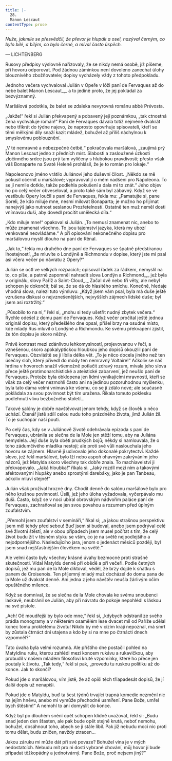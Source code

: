 ```yaml
---
title: |-
  28.
  Manon Lescaut
contentType: prose
---
```


_Nuže, jakmile se přesvědčil, že převor je hlupák a osel, nazýval černým, co bylo bílé, a bílým, co bylo černé, a míval často úspěch._

— LICHTENBERG

Rusovy předpisy výslovně nařizovaly, že se nikdy nemá osobě, jíž píšeme, při hovoru odporovat. Pod žádnou záminkou není dovoleno zanechat úlohy blouznivého zbožňovatele; dopisy vycházely vždy z tohoto předpokladu.

Jednoho večera vychvaloval Julián v Opeře v lóži paní de Fervaques až do nebe balet Manon Lescaut_,_ a to jedině proto, že jej pokládal za bezvýznamný.

Maršálová podotkla, že balet se zdaleka nevyrovná románu abbé Prévosta.

„Jakže!“ řekl si Julián překvapený a pobavený její poznámkou, „tak ctnostná žena vychvaluje román!“ Paní de Fervaques dávala totiž nejméně dvakrát nebo třikrát do týdne najevo, že naprosto opovrhuje spisovateli, kteří se těmi mělkými díly snaží kazit mládež, bohužel až příliš náchylnou k smyslovému poblouznění.

„V té nemravné a nebezpečné četbě,“ pokračovala maršálová, „zaujímá prý Manon Lescaut jedno z předních míst. Slabosti a zasloužené úzkosti zločinného srdce jsou prý tam vylíčeny s hlubokou pravdivostí; přesto však váš Bonaparte na Svaté Heleně prohlásil, že je to román pro lokaje.“

Napoleonovo jméno vrátilo Juliánovi jeho duševní čilost. „Někdo se mě pokusil očernit u maršálové; vypravoval jí o mém nadšení pro Napoleona. To se jí nemile dotklo, takže podlehla pokušení a dala mi to znát.“ Jeho objev ho po celý večer obveseloval, a proto také sám byl zábavný. Když se ve vestibulu Opery loučil s paní de Fervaques, řekla mu: „Pamatujte si, pane Soreli, že kdo miluje mne, nesmí milovat Bonaparta; je možno ho přijímat nanejvýš jako nutnost seslanou Prozřetelností. Ostatně ten muž neměl dosti vnímavou duši, aby dovedl procítit umělecká díla.“

„Kdo miluje mne!“ opakoval si Julián. „To nemusí znamenat nic, anebo to může znamenat všechno. To jsou tajemství jazyka, která my ubozí venkované neovládáme.“ A při opisování nekonečného dopisu pro maršálovou myslil dlouho na paní de Rênal.

„Jak to,“ řekla mu druhého dne paní de Fervaques se špatně předstíranou lhostejností, „že mluvíte o Londýně a Richmondu v dopise, který jste mi psal asi včera večer po návratu z Opery?“

Julián se octl ve velkých rozpacích; opisoval řádek za řádkem, nemyslil na to, co píše, a patrně zapomněl nahradit slova Londýn a Richmond_,_ jež byla v originálu, slovy Paříž a Saint-Cloud_._ Začal dvě nebo tři věty, ale nebyl schopen je dokončit; bál se, že se dá do hlasitého smíchu. Konečně, hledaje vhodná slova, nalezl tuto výmluvu: „Když jsem vám psal, byla má duše ještě vzrušena diskusí o nejvznešenějších, nejvyšších zájmech lidské duše; byl jsem asi roztržitý.“

„Působilo to na ni,“ řekl si, „mohu si tedy ušetřit nudný zbytek večera.“ Rychle odešel z domu paní de Fervaques. Když večer pročítal ještě jednou originál dopisu, který předešlého dne opsal, přišel brzy na osudné místo, kde mladý Rus mluvil o Londýně a Richmondu. Ke svému překvapení zjistil, že tón dopisu je skoro něžný.

Právě kontrast mezi zdánlivou lehkomyslností, projevovanou v řeči, a vznešenou, skoro apokalyptickou hloubkou jeho dopisů okouzlil paní de Fervaques. Obzvláště se jí líbila délka vět. „To je něco docela jiného než ten úsečný sloh, který přivedl do módy ten nemravný Voltaire!“ Ačkoliv se náš hrdina v hovorech snažil všemožně potlačit zdravý rozum, mívala jeho slova přece ještě protimonarchistické a ateistické zabarvení, jež neušlo paní de Fervaques. Protože byla obklopena jen lidmi vynikajícími mravností, kteří se však za celý večer nezmohli často ani na jedinou pozoruhodnou myšlenku, byla tato dáma velmi vnímavá ke všemu, co se jí zdálo nové; ale současně pokládala za svou povinnost být tím uražena. Říkala tomuto poklesku podlehnutí vlivu bezbožného století…

Takové salóny je dobře navštěvovat jenom tehdy, když se člověk o něco uchází. Čtenář jistě sdílí celou nudu toho prázdného života, jímž Julián žil. To je suchopár naší pouti.

Po celý čas, kdy se v Juliánově životě odehrávala epizoda s paní de Fervaques, ubránila se slečna de la Mole jen stěží tomu, aby na Juliána nemyslela. Její duše byla obětí prudkých bojů; někdy si namlouvala, že o toho zádumčivého mladíka nestojí; ale proti své vůli naslouchala jeho hovoru se zájmem. Hlavně ji udivovalo jeho dokonalé pokrytectví. Každé slovo, jež řekl maršálové, bylo lží nebo aspoň ohavným zakrýváním jeho názorů, jež Matylda skoro všechny tak dobře znala. To machiavelství ji překvapovalo. „Jaká hloubka!“ říkala si. „Jaký rozdíl mezi ním a takovými afektovanými hlupáky anebo sprostými darebáky, jako je pan Tanbeau, ačkoliv mluví stejně!“

Julián však prožíval hrozné dny. Chodit denně do salónu maršálové bylo pro něho krušnou povinností. Úsilí, jež jeho úloha vyžadovala, vyčerpávalo mu duši. Často, když se v noci ubíral obrovským nádvořím paláce paní de Fervaques, zachraňoval se jen svou povahou a rozumem před úplným zoufalstvím.

„Přemohl jsem zoufalství v semináři,“ říkal si; „a jakou strašnou perspektivu jsem měl tehdy před sebou! Buď jsem si budoval, anebo jsem podrýval celé své životní štěstí, ale v obou případech jsem musel počítat s tím, že celý život budu žít v těsném styku se vším, co je na světě nejpodlejšího a nejodpornějšího. Následujícího jara, jenom o jedenáct měsíců později, byl jsem snad nejšťastnějším člověkem na světě.“

Ale velmi často byly všechny krásné úvahy bezmocné proti strašné skutečnosti. Vídal Matyldu denně při obědě a při večeři. Podle četných dopisů, jež mu pan de la Mole diktoval, věděl, že brzy dojde k sňatku s panem de Croisenois. Ten příjemný mladý muž docházel do domu pana de la Mole už dvakrát denně. Ani jedna z jeho návštěv neušla žárlivým očím opuštěného milence.

Když se domníval, že se slečna de la Mole chovala ke svému snoubenci laskavě, neubránil se Julián, aby při návratu do pokoje nepohlédl s láskou na své pistole.

„Ach! Oč moudřejší by bylo ode mne,“ řekl si, „kdybych odstranil ze svého prádla monogramy a v některém osamělém lese dvacet mil od Paříže udělal konec tomu prokletému životu! Nikdo by mě v cizím kraji nepoznal, má smrt by zůstala čtrnáct dní utajena a kdo by si na mne po čtrnácti dnech vzpomněl?“

Tato úvaha byla velmi rozumná. Ale příštího dne postačil pohled na Matyldinu ruku, kterou zahlédl mezi koncem rukávu a rukavičkou, aby probudil v našem mladém filosofovi kruté vzpomínky, které ho přece jen poutaly k životu. „Tak tedy,“ řekl si pak, „provedu tu ruskou politiku až do konce. Jak to skončí?

Pokud jde o maršálovou, vím jistě, že až opíši těch třiapadesát dopisů, že jí další dopis už nenapíši.

Pokud jde o Matyldu, buď ta šest týdnů trvající trapná komedie nezmění nic na jejím hněvu, anebo mi vymůže přechodné usmíření. Pane Bože, umřel bych štěstím!“ A nemohl to ani domyslit do konce.

Když byl po dlouhém snění opět schopen klidně uvažovat, řekl si: „Budu snad jeden den šťasten, ale pak bude opět stejně krutá, neboť nemohu, bohužel, dosáhnout toho, abych se jí stále líbil. Pak již nebudu moci nic proti tomu dělat, budu zničen, navždy ztracen…

Jakou záruku mi může dát při své povaze? Bohužel vina je v mých nedostatcích. Nebudu mít pro ni dosti vybrané chování, můj hovor jí bude připadat těžkopádný a jednotvárný. Pane Bože, proč nejsem jiný?“
